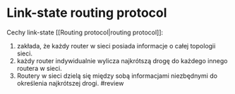 # Link-state routing protocol
Cechy link-state [[Routing protocol|routing protocol]]:
1. zakłada, że każdy router w sieci posiada informacje o całej topologii sieci. 
2. każdy router indywidualnie wylicza najkrótszą drogę do każdego innego routera w sieci.
3. Routery w sieci dzielą się między sobą informacjami niezbędnymi do określenia najkrótszej drogi.
#review